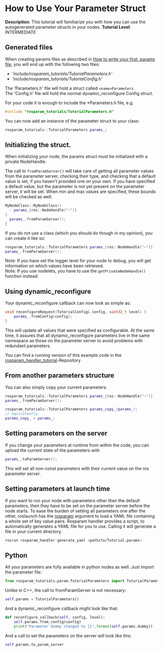# How to Use Your Parameter Struct
**Description**: This tutorial will familiarize you with how you can use the autogenerated parameter structs in your nodes.
**Tutorial Level**: INTERMEDIATE

## Generated files
When creating params files as described in [How to write your first .params file](HowToWriteYourFirstParamsFile.md), you will end up with the following two files:
- *'include/rosparam_tutorials/TutorialParameters.h'*
- *'include/rosparam_tutorials/TutorialConfig.h'*

The '<name>Parameters.h' file will hold a struct called `<name>Parameters`.  
The '<name>Config.h' file will hold the normal dynamic_reconfigure Config struct.

For your code it is enough to include the \*Parameters.h file, e.g.

```cpp
#include "rosparam_tutorials/TutorialParameters.h"
```

You can now add an instance of the parameter struct to your class:

```cpp
rosparam_tutorials::TutorialParameters params_;
```

## Initializing the struct.
When initializing your node, the params struct must be initialized with a private NodeHandle.

The call to `fromParamServer()` will take care of getting all parameter values from the parameter server, checking their type, and checking that a default value is set, if you haven't provided one on your own. If you have specified a default value, but the parameter is not yet present on the parameter server, it will be set. When min and max values are specified, these bounds will be checked as well.

```cpp
MyNodeClass::MyNodeClass()
  : params_{ros::NodeHandle("~")}
{
  params_.fromParamServer();
}
```

If you do not use a class (which you should do though in my opinion), you can create it like so:
```cpp
rosparam_tutorials::TutorialParameters params_{ros::NodeHandle("~")}
params_.fromParamServer();
```
Note: If you have set the logger level for your node to debug, you will get information on which values have been retrieved.  
Note: If you use nodelets, you have to use the `getPrivateNodeHandle()` function instead.

## Using dynamic_reconfigure
Your dynamic_reconfigure callback can now look as simple as:
```cpp
void reconfigureRequest(TutorialConfig& config, uint32_t level) {
    params_.fromConfig(config);
}
```
This will update all values that were specified as configurable. At the same time, it assures that all dynamic_reconfigure parameters live in the same namespace as those on the parameter server to avoid problems with redundant parameters.

You can find a running version of this example code in the [rosparam_handler_tutorial](https://github.com/cbandera/rosparam_handler_tutorial)-Repository

## From another parameters structure
You can also simply copy your current parameters:
```cpp
rosparam_tutorials::TutorialParameters params_{ros::NodeHandle("~")}
params_.fromParamServer();

rosparam_tutorials::TutorialParameters params_copy_(params_);
// equivalently
params_copy_ = params_;
```

## Setting parameters on the server
If you change your parameters at runtime from within the code, you can upload the current state of the parameters with
```cpp
params_.toParamServer();
```
This will set all non-const parameters with their current value on the ros parameter server.

## Setting parameters at launch time
If you want to run your node with parameters other then the default parameters, then they have to be set on the parameter server before the node starts.
To ease the burden of setting all parameters one after the other, roslaunch has the [rosparam](http://wiki.ros.org/roslaunch/XML/rosparam) argument to load a YAML file containing a whole set of key value pairs.
Rosparam handler provides a script, to automatically generates a YAML file for you to use. Calling it will generate a file in your current directory.
```sh
rosrun rosparam_handler generate_yaml <path/to/Tutorial.params>
```

## Python
All your parameters are fully available in python nodes as well. Just import the parameter file:
```python
from rosparam_tutorials.param.TutorialParameters import TutorialParameters
```

Unlike in C++, the call to fromParamServer is not necessary:
```python
self.params = TutorialParameters()
```

And a dynamic_reconfigure callback might look like that:
```python
def reconfigure_callback(self, config, level):
    self.params.from_config(config)
    print("Parameter dummy changed to {}".format(self.params.dummy))
```

And a call to set the parameters on the server will look like this:
```python
self.params.to_param_server
```
